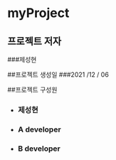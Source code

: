 # myProject

## 프로젝트 저자
###제성현

##프로젝트 생성일
###2021 /12 / 06

##프로젝트 구성원
* ### 제성현
* ### A developer
* ### B developer
